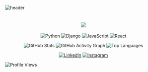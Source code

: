 <!--
**Hyeoni-729/Hyeoni-729** is a ✨ _special_ ✨ repository because its `README.md` (this file) appears on your GitHub profile.

Here are some ideas to get you started:

- 🔭 I’m currently working on ...
- 🌱 I’m currently learning ...
- 👯 I’m looking to collaborate on ...
- 🤔 I’m looking for help with ...
- 💬 Ask me about ...
- 📫 How to reach me: ...
- 😄 Pronouns: ...
- ⚡ Fun fact: ...
-->
<!-- ![header](https://capsule-render.vercel.app/api?type=wave&color=auto&height=300&section=header&text=Hello%20World&fontSize=90) -->
<!-- 웨이브 스타일 -->
<!-- ![header](https://capsule-render.vercel.app/api?type=wave&color=gradient&height=200&section=header&text=Your%20Name&fontSize=80) -->

<!-- 실린더 스타일 -->
![header](https://capsule-render.vercel.app/api?type=cylinder&color=auto&height=150&section=header&text=Developer&fontSize=60)

<!-- 소프트 스타일 -->
<!-- ![header](https://capsule-render.vercel.app/api?type=soft&color=auto&height=200&section=header&text=Welcome&fontSize=70)-->

<h1 align="center">
  <img src="https://readme-typing-svg.herokuapp.com/?font=Righteous&size=35&center=true&vCenter=true&width=500&height=70&duration=4000&lines=Welcome+👋;+I'm+a+Developer!;" />
</h1>

<div align="center">
  
![Python](https://img.shields.io/badge/Python-3776AB?style=for-the-badge&logo=python&logoColor=white)
![Django](https://img.shields.io/badge/Django-092E20?style=for-the-badge&logo=django&logoColor=white)
![JavaScript](https://img.shields.io/badge/JavaScript-F7DF1E?style=for-the-badge&logo=javascript&logoColor=black)
![React](https://img.shields.io/badge/React-61DAFB?style=for-the-badge&logo=react&logoColor=black)

</div>

<div align="center">
  
![GitHub Stats](https://github-readme-stats.vercel.app/api?username=yourname&show_icons=true&theme=radical)
![GitHub Activity Graph](https://github-readme-activity-graph.vercel.app/graph?username=yourname&theme=react-dark)
![Top Languages](https://github-readme-stats.vercel.app/api/top-langs/?username=yourname&layout=compact&theme=radical)

</div>

<div align="center">
  
[![LinkedIn](https://img.shields.io/badge/LinkedIn-0077B5?style=for-the-badge&logo=linkedin&logoColor=white)](https://linkedin.com/in/yourname)
[![Instagram](https://img.shields.io/badge/Instagram-E4405F?style=for-the-badge&logo=instagram&logoColor=white)](https://instagram.com/yourname)

</div>

![Profile Views](https://komarev.com/ghpvc/?username=yourname&color=brightgreen&style=flat-square)
